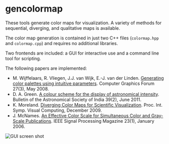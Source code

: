 # gencolormap

These tools generate color maps for visualization.
A variety of methods for sequential, diverging, and qualitative maps is available.

The color map generation is contained in just two C++ files (`colormap.hpp` and
`colormap.cpp`) and requires no additional libraries.

Two frontends are included: a GUI for interactive use and a command line tool
for scripting.

The following papers are implemented:
* M. Wijffelaars, R. Vliegen, J.J. van Wijk, E.-J. van der Linden.
  [Generating color palettes using intuitive parameters](http://dx.doi.org/10.1111/j.1467-8659.2008.01203.x).
  Computer Graphics Forum 27(3), May 2008.
* D. A. Green.
  [A colour scheme for the display of astronomical intensity](http://www.mrao.cam.ac.uk/~dag/CUBEHELIX/).
  Bulletin of the Astronomical Society of India 39(2), June 2011.
* K. Moreland.
  [Diverging Color Maps for Scientific Visualization](http://dx.doi.org/10.1007/978-3-642-10520-3_9).
  Proc. Int. Symp. Visual Computing, December 2009.
* J. McNames.
  [An Effective Color Scale for Simultaneous Color and Gray-Scale Publications](http://dx.doi.org/10.1109/MSP.2006.1593340).
  IEEE Signal Processing Magazine 23(1), January 2006.

![GUI screen shot](https://gitlab.marlam.de/marlam/gencolormap/raw/master/screenshot.png)
